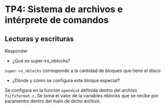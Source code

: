 TP4: Sistema de archivos e intérprete de comandos
========================


Lecturas y escrituras
---------------------
Responder
- ¿Qué es super->s_nblocks?

`super->s_nblocks` corresponde a la cantidad de bloques que tiene el disco 

- ¿Dónde y cómo se configura este bloque especial?

Se configura en la funcion `opendisk` definida dentro del archivo `fs/fsformat.c`. Se toma el valor de la variables
nblocks que se recibe por paramentro dentro del main de dicho archivo.